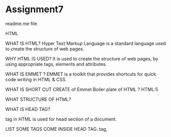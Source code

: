 # Assignment7
readme.me file 

HTML

WHAT IS HTML?
Hyper Text Markup Language is a standard language used to create the structure of web pages.

WHY HTML IS USED?
It is used to create the structure of web pages, by using appropriate tags, elements and attributes.

WHAT IS EMMET ?
EMMET is a toolkit that provides shortcuts for quick code writing in HTML & CSS.

WHAT IS SHORT CUT CREATE of Emmet Boiler plate of HTML ?
HTML:5

WHAT STRUCTURE OF HTML?

<!DOCTYPE html>
<html lang="en">
<head>
    <meta charset="UTF-8">
    <title>Document</title>
</head>
<body>
    
</body>
</html>

WHAT IS HEAD TAG?
<head> tag in HTML is used for head section of a document.

LIST SOME TAGS COME INSIDE HEAD TAG.
<meta> tag,
<title> tag,
<link> tag

WHAT IS BODY TAG?
<body> tag is used for the body section of a html document.

LIST SOME TAGS COMES INSIDE BODY TAG.
<h1>, <p>, <img>, and <div> tags are few of the tags that are used in the <body> section.

IMPORTANT 3 ELEMENTS OR TAGS?
HEADING : <h1>, <h2>, <h3>,...<h6>
HEADING H1 - H6 EXAMPLE - <h1>To Do List</h1>
PARGRAPH : <p>
EXAMPLE - <p>This document is an assignment.</p>
BUTTON : <button>
EXAMPLE - <button>Click here</button>


WHAT IS DIFFERENT B/W ELEMENTS & TAGS IN HTML?
TAG - TWO POINTS WITH EXAMPLE
It is markup representation used in HTML to define elements. It is enclosed in angle brackets. 
examples: <p> and <h1>

ELEMENT - TWO POINTS WITH EXAMPLE
It consists of openning tag, content, and closing tag. It provides the exact content information to be structured.
examples: <p>This document is an assignment.</p>



CSS
WHAT IS CSS?
Cascading Style Sheets, stylesheet language to add formating to html documents.

WHY IS CSS?
CSS provides formating by styling HTML elements, enhancing the design aspects of HTML documents.

HOW TO CONNECT HTML & CSS?
HTML & CSS can be connected by using link tag - <link rel="styLesheet" href="xxx.css">

TAG USED - .container {
    display: flex;
}


Emmet Short cut - 
In HTML
<link rel="stylesheet" href="styles.css">

In CSS 
selector {
    /* styles here */
}


HOW TO GET FONT & COLOR , IMAGE, CDN

💡 Fonts - WEBSITE LINK  https://fonts.google.com/

💡 Color - WEBSITE LINK  ColorPick Eyedropper from Chrome Web Store

💡 IMAGE - WEBSITE LINK   https://www.freepik.com/

💡 CDN - WEBSITE LINK   https://imagekit.io/

BASIC CSS FAMILY

Text family:
font-family: font-family: "Roboto";
REAMING ALL
Color & Background family:
color: color : red;
REAMING ALL
Box model:
width and height: width:100px; and height:100px;
REAMING ALL
WHEN TO USE BACKGROUND IMG VS IMG TAG - IMG TAG in html is used when only image is needed to be displayed. Background img in css is used where the text should appear on the image.

.box-container {
           background-image: url('image-url.jpg');
           background-size: cover;
           font-family: "Roboto", sans-serif;
           color: red;
           height: 100px;
           width: 100px;
           }

LAYOUT
- positioning of elements on a webpage that determines how the content is presented

FLEX
- CSS property that allows items in a container to be arranged and sized to adapt to different screen sizes.

JUSTIFY CONTENT
- aligns items on the main axis
ALIGN ITEMS
- aligns items on the cross axis
FLEX WRAP
- defines whether flex items should wrap to the next line.
ORDER
- controls the order in which flex items appear.

GRID
- another CSS property like flex that creates dimensional layout, allowing precise alignment of elements in rows and columns.


WHAT is TAILWIND?
Tailwind is one of the CSS FRAMEWORK that provides pre-built code sets to quickly style web applications and build responsive user interfaces.

